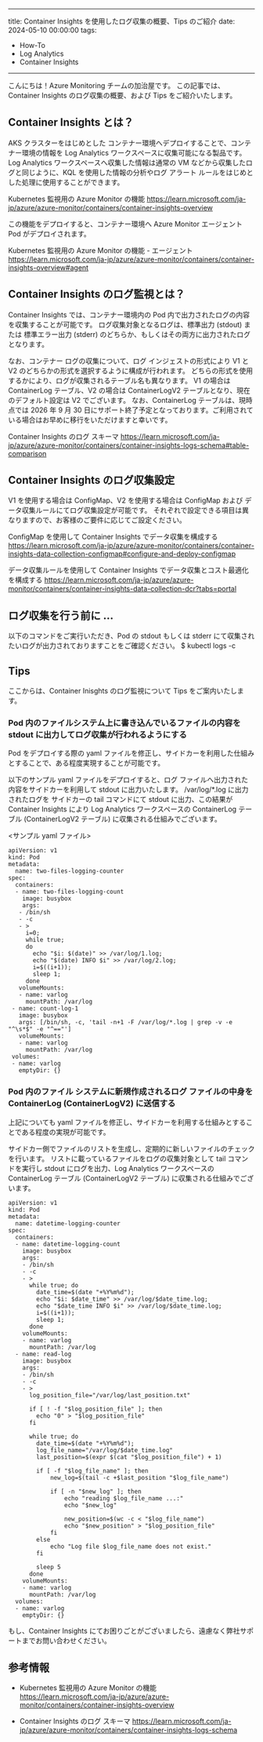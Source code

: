 
---
title: Container Insights を使用したログ収集の概要、Tips のご紹介
date: 2024-05-10 00:00:00
tags:
 - How-To
 - Log Analytics
 - Container Insights
---

こんにちは！Azure Monitoring チームの加治屋です。
この記事では、Container Insights のログ収集の概要、および Tips をご紹介いたします。

<!-- more -->

## Container Insights とは？
AKS クラスターをはじめとした コンテナー環境へデプロイすることで、コンテナー環境の情報を Log Analytics ワークスペースに収集可能になる製品です。
Log Analytics ワークスペースへ収集した情報は通常の VM などから収集したログと同じように、KQL を使用した情報の分析やログ アラート ルールをはじめとした処理に使用することができます。

Kubernetes 監視用の Azure Monitor の機能
https://learn.microsoft.com/ja-jp/azure/azure-monitor/containers/container-insights-overview 

この機能をデプロイすると、コンテナー環境へ Azure Monitor エージェント Pod がデプロイされます。

Kubernetes 監視用の Azure Monitor の機能 - エージェント
https://learn.microsoft.com/ja-jp/azure/azure-monitor/containers/container-insights-overview#agent 

## Container Insights のログ監視とは？
Container Insights では、コンテナー環境内の Pod 内で出力されたログの内容を収集することが可能です。
ログ収集対象となるログは、標準出力 (stdout) または 標準エラー出力 (stderr) のどちらか、もしくはその両方に出力されたログとなります。

なお、コンテナー ログの収集について、ログ インジェストの形式により V1 と V2 のどちらかの形式を選択するように構成が行われます。
どちらの形式を使用するかにより、ログが収集されるテーブル名も異なります。
V1 の場合は ContainerLog テーブル、V2 の場合は ContainerLogV2 テーブルとなり、現在のデフォルト設定は V2 でございます。
なお、ContainerLog テーブルは、現時点では 2026 年 9 月 30 日にサポート終了予定となっております。ご利用されている場合はお早めに移行をいただけますと幸いです。

Container Insights のログ スキーマ
https://learn.microsoft.com/ja-jp/azure/azure-monitor/containers/container-insights-logs-schema#table-comparison 

## Container Insights のログ収集設定
V1 を使用する場合は ConfigMap、V2 を使用する場合は ConfigMap および データ収集ルールにてログ収集設定が可能です。
それぞれで設定できる項目は異なりますので、お客様のご要件に応じてご設定ください。

ConfigMap を使用して Container Insights でデータ収集を構成する
https://learn.microsoft.com/ja-jp/azure/azure-monitor/containers/container-insights-data-collection-configmap#configure-and-deploy-configmap

データ収集ルールを使用して Container Insights でデータ収集とコスト最適化を構成する
https://learn.microsoft.com/ja-jp/azure/azure-monitor/containers/container-insights-data-collection-dcr?tabs=portal

## ログ収集を行う前に ...
以下のコマンドをご実行いただき、Pod の stdout もしくは stderr にて収集されたいログが出力されておりますことをご確認ください。
$ kubectl logs <pod-name> -c <container-name>

## Tips
ここからは、Container Inisghts のログ監視について Tips をご案内いたします。

### Pod 内のファイルシステム上に書き込んでいるファイルの内容を stdout に出力してログ収集が行われるようにする
Pod をデプロイする際の yaml ファイルを修正し、サイドカーを利用した仕組みとすることで、ある程度実現することが可能です。

以下のサンプル yaml ファイルをデプロイすると、ログ ファイルへ出力された内容をサイドカーを利用して stdout に出力いたします。
/var/log/*.log に出力されたログを サイドカーの tail コマンドにて stdout に出力、この結果が Container Insights により Log Analytics ワークスペースの ContainerLog テーブル (ContainerLogV2 テーブル) に収集される仕組みでございます。

<サンプル yaml ファイル>
```
apiVersion: v1
kind: Pod
metadata:
  name: two-files-logging-counter
spec:
  containers:
  - name: two-files-logging-count
    image: busybox
    args:
   - /bin/sh
   - -c
   - >
     i=0;
     while true;
     do
       echo "$i: $(date)" >> /var/log/1.log;
       echo "$(date) INFO $i" >> /var/log/2.log;
       i=$((i+1));
       sleep 1;
     done
   volumeMounts:
   - name: varlog
     mountPath: /var/log
 - name: count-log-1
   image: busybox
   args: [/bin/sh, -c, 'tail -n+1 -F /var/log/*.log | grep -v -e "^\s*$" -e "^=="']
   volumeMounts:
   - name: varlog
     mountPath: /var/log
 volumes:
 - name: varlog
   emptyDir: {}
```

### Pod 内のファイル システムに新規作成されるログ ファイルの中身を ContainerLog (ContainerLogV2) に送信する
上記についても yaml ファイルを修正し、サイドカーを利用する仕組みとすることである程度の実現が可能です。

サイドカー側でファイルのリストを生成し、定期的に新しいファイルのチェックを行います。
リストに載っているファイルをログの収集対象として tail コマンドを実行し stdout にログを出力、Log Analytics ワークスペースの ContainerLog テーブル (ContainerLogV2 テーブル) に収集される仕組みでございます。

```
apiVersion: v1
kind: Pod
metadata:
  name: datetime-logging-counter
spec:
  containers:
  - name: datetime-logging-count
    image: busybox
    args:
    - /bin/sh
    - -c
    - >
      while true; do
        date_time=$(date "+%Y%m%d");
        echo "$i: $date_time" >> /var/log/$date_time.log;
        echo "$date_time INFO $i" >> /var/log/$date_time.log;
        i=$((i+1));
        sleep 1;
      done
    volumeMounts:
    - name: varlog
      mountPath: /var/log
  - name: read-log
    image: busybox
    args:
    - /bin/sh
    - -c
    - >
      log_position_file="/var/log/last_position.txt"
 
      if [ ! -f "$log_position_file" ]; then
        echo "0" > "$log_position_file"
      fi
 
      while true; do
        date_time=$(date "+%Y%m%d");
        log_file_name="/var/log/$date_time.log"
        last_position=$(expr $(cat "$log_position_file") + 1)
 
        if [ -f "$log_file_name" ]; then
            new_log=$(tail -c +$last_position "$log_file_name")
 
            if [ -n "$new_log" ]; then
                echo "reading $log_file_name ...:"
                echo "$new_log"
 
                new_position=$(wc -c < "$log_file_name")
                echo "$new_position" > "$log_position_file"
            fi
        else
            echo "Log file $log_file_name does not exist."
        fi
 
        sleep 5
      done
    volumeMounts:
    - name: varlog
      mountPath: /var/log
  volumes:
  - name: varlog
    emptyDir: {}
```

もし、Container Insights にてお困りごとがございましたら、遠慮なく弊社サポートまでお問い合わせください。

## 参考情報
- Kubernetes 監視用の Azure Monitor の機能
https://learn.microsoft.com/ja-jp/azure/azure-monitor/containers/container-insights-overview

- Container Insights のログ スキーマ
https://learn.microsoft.com/ja-jp/azure/azure-monitor/containers/container-insights-logs-schema

